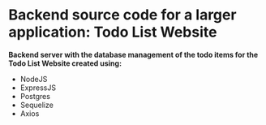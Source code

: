 # Backend source code for a larger application: Todo List Website

**Backend server with the database management of the todo items for the Todo List Website created using:**

- NodeJS
- ExpressJS
- Postgres
- Sequelize
- Axios
